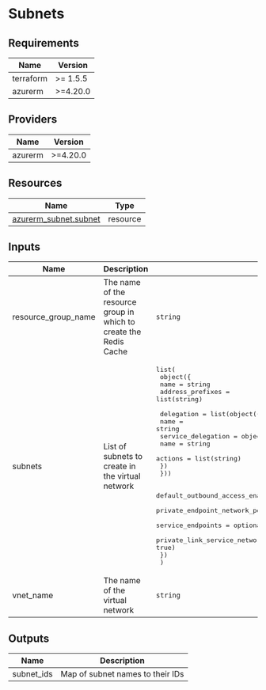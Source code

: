 # Subnets

<!-- BEGIN_TF_DOCS -->
## Requirements

| Name | Version |
|------|---------|
| terraform | >= 1.5.5 |
| azurerm | >=4.20.0 |

## Providers

| Name | Version |
|------|---------|
| azurerm | >=4.20.0 |

## Resources

| Name | Type |
|------|------|
| [azurerm_subnet.subnet](https://registry.terraform.io/providers/hashicorp/azurerm/latest/docs/resources/subnet) | resource |

## Inputs

| Name | Description | Type | Default | Required |
|------|-------------|------|---------|:--------:|
| resource\_group\_name | The name of the resource group in which to create the Redis Cache | `string` | n/a | yes |
| subnets | List of subnets to create in the virtual network | <pre>list(<br/>    object({<br/>      name             = string<br/>      address_prefixes = list(string)<br/><br/>      delegation = list(object({<br/>        name = string<br/>        service_delegation = object({<br/>          name    = string<br/>          actions = list(string)<br/>        })<br/>      }))<br/><br/>      default_outbound_access_enabled               = optional(bool, true)<br/>      private_endpoint_network_policies             = optional(string, "Disabled")<br/>      service_endpoints                             = optional(list(string), [])<br/>      private_link_service_network_policies_enabled = optional(bool, true)<br/>    })<br/>  )</pre> | n/a | yes |
| vnet\_name | The name of the virtual network | `string` | n/a | yes |

## Outputs

| Name | Description |
|------|-------------|
| subnet\_ids | Map of subnet names to their IDs |
<!-- END_TF_DOCS -->

